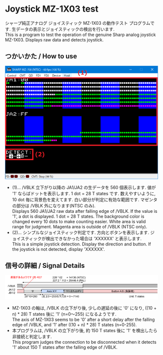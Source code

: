 # Joystick MZ-1X03 test

シャープ純正アナログ ジョイスティック MZ-1X03 の動作テスト プログラムです. 生データの表示とジョイスティックの検出を行います.<br>
This is a program to test the operation of the genuine Sharp analog joystick MZ-1X03. Displays raw data and detects joystick.

## つかいかた / How to use

![usage](JoystickMZ1X03Test.png)

- (1)... /VBLK 立下がり以降の JA1/JA2 の生データを 560 個表示します. 値が '1' ならばドットを表示します. 1 dot = 28 T states です.
        数えやすいように, 10 dot 毎に背景色を変えてます.
        白い部分が判定に有効な範囲です. マゼンタの部分は /VBLK 外になります(NTSC のみ).<br>
        Displays 560 JA1/JA2 raw data after falling edge of /VBLK. If the value is '1', a dot is displayed. 1 dot = 28 T states.
        The background color is changed every 10 dots to make counting easier.
        White area is valid range for judgment. Magenta area is outside of /VBLK (NTSC only).
- (2)... シンプルなジョイスティック判定です. 方向とボタンを表示します. ジョイスティックが検出できなかった場合は 'XXXXXX' と表示します.<br>
        This is a simple joystick detection. Display the direction and button. If the joystick is not detected, display 'XXXXXX'.

## 信号の詳細 / Signal Details

![pic](MZ-1X03_TimingChart.png)

- MZ-1X03 の軸は, /VBLK の立下がり後, 少しの遅延の後に '0' になり, ((10 + n) * 28) T states 後に '1' (n=0～255) になるようです.<br>
  The axis of MZ-1X03 seems to be '0' after a short delay after the falling edge of /VBLK, and '1' after ((10 + n) * 28) T states (n=0-255).
- 本プログラムは, /VBLK の立下がり後, 約 150 T states 後に '1' を検出したら非接続と判定します.<br>
  This program judges the connection to be disconnected when it detects '1' about 150 T states after the falling edge of /VBLK.<br>
